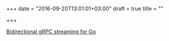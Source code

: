 +++
date = "2016-09-20T13:01:01+03:00"
draft = true
title = ""

+++

<p><a href="http://golang.rakyll.org/grpc-streaming">Bidirectional gRPC streaming for Go </a></p>
